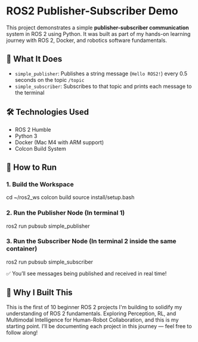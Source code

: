 # ROS2 Publisher-Subscriber Demo

This project demonstrates a simple **publisher-subscriber communication** system in ROS 2 using Python. It was built as part of my hands-on learning journey with ROS 2, Docker, and robotics software fundamentals.


## 🧠 What It Does

- `simple_publisher`: Publishes a string message (`Hello ROS2!`) every 0.5 seconds on the topic `/topic`
- `simple_subscriber`: Subscribes to that topic and prints each message to the terminal


## 🛠️ Technologies Used

- ROS 2 Humble
- Python 3
- Docker (Mac M4 with ARM support)
- Colcon Build System


## 🚀 How to Run

### 1. Build the Workspace

cd ~/ros2_ws
colcon build
source install/setup.bash

### 2. Run the Publisher Node (In terminal 1)

ros2 run pubsub simple_publisher

### 3. Run the Subscriber Node (In terminal 2 inside the same container)

ros2 run pubsub simple_subscriber

✅ You’ll see messages being published and received in real time!


## 💬 Why I Built This

This is the first of 10 beginner ROS 2 projects I'm building to solidify my understanding of ROS 2 fundamentals. Exploring Perception, RL, and Multimodal Intelligence for Human-Robot Collaboration, and this is my starting point. I’ll be documenting each project in this journey — feel free to follow along!
